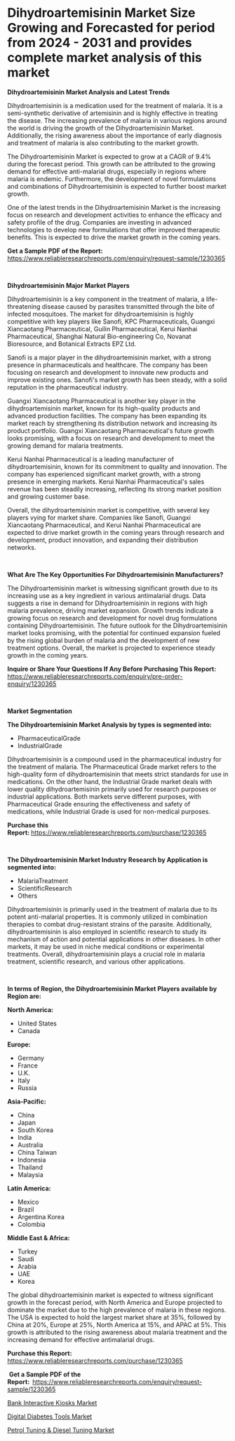 <p><h1>Dihydroartemisinin Market Size Growing and Forecasted for period from 2024 - 2031 and provides complete market analysis of this market</h1></p><p><strong>Dihydroartemisinin Market Analysis and Latest Trends</strong></p>
<p><p>Dihydroartemisinin is a medication used for the treatment of malaria. It is a semi-synthetic derivative of artemisinin and is highly effective in treating the disease. The increasing prevalence of malaria in various regions around the world is driving the growth of the Dihydroartemisinin Market. Additionally, the rising awareness about the importance of early diagnosis and treatment of malaria is also contributing to the market growth.</p><p>The Dihydroartemisinin Market is expected to grow at a CAGR of 9.4% during the forecast period. This growth can be attributed to the growing demand for effective anti-malarial drugs, especially in regions where malaria is endemic. Furthermore, the development of novel formulations and combinations of Dihydroartemisinin is expected to further boost market growth.</p><p>One of the latest trends in the Dihydroartemisinin Market is the increasing focus on research and development activities to enhance the efficacy and safety profile of the drug. Companies are investing in advanced technologies to develop new formulations that offer improved therapeutic benefits. This is expected to drive the market growth in the coming years.</p></p>
<p><strong>Get a Sample PDF of the Report:&nbsp;</strong> <a href="https://www.reliableresearchreports.com/enquiry/request-sample/1230365">https://www.reliableresearchreports.com/enquiry/request-sample/1230365</a></p>
<p>&nbsp;</p>
<p><strong>Dihydroartemisinin Major Market Players</strong></p>
<p><p>Dihydroartemisinin is a key component in the treatment of malaria, a life-threatening disease caused by parasites transmitted through the bite of infected mosquitoes. The market for dihydroartemisinin is highly competitive with key players like Sanofi, KPC Pharmaceuticals, Guangxi Xiancaotang Pharmaceutical, Guilin Pharmaceutical, Kerui Nanhai Pharmaceutical, Shanghai Natural Bio-engineering Co, Novanat Bioresource, and Botanical Extracts EPZ Ltd.</p><p>Sanofi is a major player in the dihydroartemisinin market, with a strong presence in pharmaceuticals and healthcare. The company has been focusing on research and development to innovate new products and improve existing ones. Sanofi's market growth has been steady, with a solid reputation in the pharmaceutical industry.</p><p>Guangxi Xiancaotang Pharmaceutical is another key player in the dihydroartemisinin market, known for its high-quality products and advanced production facilities. The company has been expanding its market reach by strengthening its distribution network and increasing its product portfolio. Guangxi Xiancaotang Pharmaceutical's future growth looks promising, with a focus on research and development to meet the growing demand for malaria treatments.</p><p>Kerui Nanhai Pharmaceutical is a leading manufacturer of dihydroartemisinin, known for its commitment to quality and innovation. The company has experienced significant market growth, with a strong presence in emerging markets. Kerui Nanhai Pharmaceutical's sales revenue has been steadily increasing, reflecting its strong market position and growing customer base.</p><p>Overall, the dihydroartemisinin market is competitive, with several key players vying for market share. Companies like Sanofi, Guangxi Xiancaotang Pharmaceutical, and Kerui Nanhai Pharmaceutical are expected to drive market growth in the coming years through research and development, product innovation, and expanding their distribution networks.</p></p>
<p>&nbsp;</p>
<p><strong>What Are The Key Opportunities For Dihydroartemisinin Manufacturers?</strong></p>
<p><p>The Dihydroartemisinin market is witnessing significant growth due to its increasing use as a key ingredient in various antimalarial drugs. Data suggests a rise in demand for Dihydroartemisinin in regions with high malaria prevalence, driving market expansion. Growth trends indicate a growing focus on research and development for novel drug formulations containing Dihydroartemisinin. The future outlook for the Dihydroartemisinin market looks promising, with the potential for continued expansion fueled by the rising global burden of malaria and the development of new treatment options. Overall, the market is projected to experience steady growth in the coming years.</p></p>
<p><strong>Inquire or Share Your Questions If Any Before Purchasing This Report:</strong> <a href="https://www.reliableresearchreports.com/enquiry/pre-order-enquiry/1230365">https://www.reliableresearchreports.com/enquiry/pre-order-enquiry/1230365</a></p>
<p>&nbsp;</p>
<p><strong>Market Segmentation</strong></p>
<p><strong>The Dihydroartemisinin Market Analysis by types is segmented into:</strong></p>
<p><ul><li>PharmaceuticalGrade</li><li>IndustrialGrade</li></ul></p>
<p><p>Dihydroartemisinin is a compound used in the pharmaceutical industry for the treatment of malaria. The Pharmaceutical Grade market refers to the high-quality form of dihydroartemisinin that meets strict standards for use in medications. On the other hand, the Industrial Grade market deals with lower quality dihydroartemisinin primarily used for research purposes or industrial applications. Both markets serve different purposes, with Pharmaceutical Grade ensuring the effectiveness and safety of medications, while Industrial Grade is used for non-medical purposes.</p></p>
<p><strong>Purchase this Report:&nbsp;</strong><a href="https://www.reliableresearchreports.com/purchase/1230365">https://www.reliableresearchreports.com/purchase/1230365</a></p>
<p>&nbsp;</p>
<p><strong>The Dihydroartemisinin Market Industry Research by Application is segmented into:</strong></p>
<p><ul><li>MalariaTreatment</li><li>ScientificResearch</li><li>Others</li></ul></p>
<p><p>Dihydroartemisinin is primarily used in the treatment of malaria due to its potent anti-malarial properties. It is commonly utilized in combination therapies to combat drug-resistant strains of the parasite. Additionally, dihydroartemisinin is also employed in scientific research to study its mechanism of action and potential applications in other diseases. In other markets, it may be used in niche medical conditions or experimental treatments. Overall, dihydroartemisinin plays a crucial role in malaria treatment, scientific research, and various other applications.</p></p>
<p>&nbsp;</p>
<p><strong>In terms of Region, the Dihydroartemisinin Market Players available by Region are:</strong></p>
<p>
    <p> <strong> North America: </strong>
        <ul>
            <li>United States</li>
            <li>Canada</li>
        </ul>
        </p> 
    <p> <strong> Europe: </strong>
        <ul>
            <li>Germany</li>
            <li>France</li>
            <li>U.K.</li>
            <li>Italy</li>
            <li>Russia</li>
        </ul>
        </p> 
    <p> <strong> Asia-Pacific: </strong>
        <ul>
            <li>China</li>
            <li>Japan</li>
            <li>South Korea</li>
            <li>India</li>
            <li>Australia</li>
            <li>China Taiwan</li>
            <li>Indonesia</li>
            <li>Thailand</li>
            <li>Malaysia</li>
        </ul>
        </p> 
    <p> <strong> Latin America: </strong>
        <ul>
            <li>Mexico</li>
            <li>Brazil</li>
            <li>Argentina Korea</li>
            <li>Colombia</li>
        </ul>
        </p> 
    <p> <strong> Middle East & Africa: </strong>
        <ul>
            <li>Turkey</li>
            <li>Saudi</li>
            <li>Arabia</li>
            <li>UAE</li>
            <li>Korea</li>
        </ul>
    </p>
    </p>
<p><p>The global dihydroartemisinin market is expected to witness significant growth in the forecast period, with North America and Europe projected to dominate the market due to the high prevalence of malaria in these regions. The USA is expected to hold the largest market share at 35%, followed by China at 20%, Europe at 25%, North America at 15%, and APAC at 5%. This growth is attributed to the rising awareness about malaria treatment and the increasing demand for effective antimalarial drugs.</p></p>
<p><strong>Purchase this Report: </strong><a href="https://www.reliableresearchreports.com/purchase/1230365">https://www.reliableresearchreports.com/purchase/1230365</a></p>
<p>&nbsp;<strong>Get a Sample PDF of the Report:&nbsp;&nbsp;</strong><a href="https://www.reliableresearchreports.com/enquiry/request-sample/1230365">https://www.reliableresearchreports.com/enquiry/request-sample/1230365</a></p>
<p><strong></strong></p>
<p><p><a href="https://view.publitas.com/reportprime-1/bank-interactive-kiosks-market-provides-a-comprehensive-analysis-including-a-macro-overview-of-the-market-as-well-as-micro-details-such-as-market-size-and-competitive-landscape/">Bank Interactive Kiosks Market</a></p><p><a href="https://view.publitas.com/reportprime-1/digital-diabetes-tools-market-offer-valuable-insights-into-market-size-market-share-market-trends-and-projections-spanning-from-2023-to-2030/">Digital Diabetes Tools Market</a></p><p><a href="https://view.publitas.com/reportprime-1/petrol-tuning-diesel-tuning-market-size-and-examines-its-market-scope-with-a-primary-focus-on-growth-opportunities-and-forecasted-trends-spanning-from-2023-to-2030/">Petrol Tuning & Diesel Tuning Market</a></p></p>